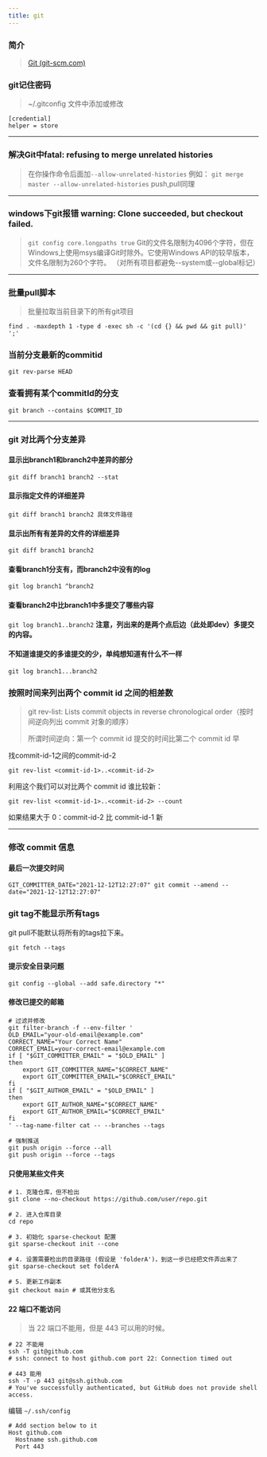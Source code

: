 ```yaml
---
title: git
---
```


### 简介

> [Git (git-scm.com)](http://git-scm.com/)

### git记住密码

> ~/.gitconfig 文件中添加或修改

  ```gitconfig
  [credential] 
  helper = store
  ```
------

### 解决Git中fatal: refusing to merge unrelated histories

> 在你操作命令后面加`--allow-unrelated-histories` 
> 例如： 
> `git merge master --allow-unrelated-histories`
> push,pull同理

------

### windows下git报错 warning: Clone succeeded, but checkout failed.


>`git config core.longpaths true`
>Git的文件名限制为4096个字符，但在Windows上使用msys编译Git时除外。它使用Windows API的较早版本，文件名限制为260个字符。
>（对所有项目都避免--system或--global标记）

------



### 批量pull脚本

> 批量拉取当前目录下的所有git项目

```
find . -maxdepth 1 -type d -exec sh -c '(cd {} && pwd && git pull)' ';'
```

### 当前分支最新的commitid

```
git rev-parse HEAD
```

### 查看拥有某个commitId的分支

```
git branch --contains $COMMIT_ID
```

------

### git 对比两个分支差异

#### 显示出branch1和branch2中差异的部分

```
git diff branch1 branch2 --stat
```

#### 显示指定文件的详细差异

```
git diff branch1 branch2 具体文件路径
```

#### 显示出所有有差异的文件的详细差异

```
git diff branch1 branch2
```

#### 查看branch1分支有，而branch2中没有的log

```
git log branch1 ^branch2
```

#### 查看branch2中比branch1中多提交了哪些内容

`git log branch1..branch2`
 **注意，列出来的是两个点后边（此处即dev）多提交的内容。**

#### 不知道谁提交的多谁提交的少，单纯想知道有什么不一样

```
git log branch1...branch2
```

### 按照时间来列出两个 commit id 之间的相差数

> git rev-list: Lists commit objects in reverse chronological order（按时间逆向列出 commit 对象的顺序）
>
> 所谓时间逆向：第一个 commit id 提交的时间比第二个 commit id 早

找commit-id-1之间的commit-id-2

```
git rev-list <commit-id-1>..<commit-id-2>
```

利用这个我们可以对比两个 commit id 谁比较新：

```
git rev-list <commit-id-1>..<commit-id-2> --count
```

如果结果大于 0：commit-id-2 比 commit-id-1 新

------

### 修改 commit 信息

#### 最后一次提交时间

```
GIT_COMMITTER_DATE="2021-12-12T12:27:07" git commit --amend --date="2021-12-12T12:27:07"
```



### git tag不能显示所有tags

git pull不能默认将所有的tags拉下来。

```
git fetch --tags
```



#### 提示安全目录问题

```
git config --global --add safe.directory "*"
```



#### 修改已提交的邮箱

```
# 过滤并修改
git filter-branch -f --env-filter '
OLD_EMAIL="your-old-email@example.com" 
CORRECT_NAME="Your Correct Name"
CORRECT_EMAIL=your-correct-email@example.com
if [ "$GIT_COMMITTER_EMAIL" = "$OLD_EMAIL" ]
then
    export GIT_COMMITTER_NAME="$CORRECT_NAME"
    export GIT_COMMITTER_EMAIL="$CORRECT_EMAIL"
fi
if [ "$GIT_AUTHOR_EMAIL" = "$OLD_EMAIL" ]
then
    export GIT_AUTHOR_NAME="$CORRECT_NAME"
    export GIT_AUTHOR_EMAIL="$CORRECT_EMAIL"
fi
' --tag-name-filter cat -- --branches --tags

# 强制推送
git push origin --force --all
git push origin --force --tags

```



#### 只使用某些文件夹

```
# 1. 克隆仓库，但不检出
git clone --no-checkout https://github.com/user/repo.git

# 2. 进入仓库目录
cd repo

# 3. 初始化 sparse-checkout 配置
git sparse-checkout init --cone

# 4. 设置需要检出的目录路径 (假设是 'folderA')，到这一步已经把文件弄出来了
git sparse-checkout set folderA

# 5. 更新工作副本
git checkout main # 或其他分支名

```



#### 22 端口不能访问

> 当 22 端口不能用，但是 443 可以用的时候。

```
# 22 不能用
ssh -T git@github.com
# ssh: connect to host github.com port 22: Connection timed out

# 443 能用
ssh -T -p 443 git@ssh.github.com
# You've successfully authenticated, but GitHub does not provide shell access.
```

编辑 `~/.ssh/config`

```
# Add section below to it
Host github.com
  Hostname ssh.github.com
  Port 443
```

